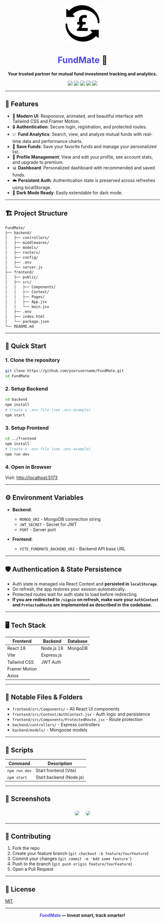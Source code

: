 <p align="center">
  <img src="frontend/public/images.png" alt="FundMate Logo" width="120" />
</p>

<h1 align="center">
  <span style="color:#4f46e5;">FundMate</span> 🚀
</h1>
<p align="center">
  <b>Your trusted partner for mutual fund investment tracking and analytics.</b>
</p>

<p align="center">
  <img src="https://img.shields.io/badge/React-18-blue?logo=react" />
  <img src="https://img.shields.io/badge/Node.js-18-green?logo=node.js" />
  <img src="https://img.shields.io/badge/Express.js-4.18-black?logo=express" />
  <img src="https://img.shields.io/badge/MongoDB-6.0-brightgreen?logo=mongodb" />
  <img src="https://img.shields.io/badge/Vite-4.0-purple?logo=vite" />
</p>

---

## 🌟 Features

- 🎨 **Modern UI**: Responsive, animated, and beautiful interface with Tailwind CSS and Framer Motion.
- 🔒 **Authentication**: Secure login, registration, and protected routes.
- 📈 **Fund Analytics**: Search, view, and analyze mutual funds with real-time data and performance charts.
- 💾 **Save Funds**: Save your favorite funds and manage your personalized list.
- 👤 **Profile Management**: View and edit your profile, see account stats, and upgrade to premium.
- 📊 **Dashboard**: Personalized dashboard with recommended and saved funds.
- ☁️ **Persistent Auth**: Authentication state is preserved across refreshes using localStorage.
- 🌙 **Dark Mode Ready**: Easily extendable for dark mode.

---

## 🏗️ Project Structure

```
FundMate/
├── backend/
│   ├── controllers/
│   ├── middlewares/
│   ├── models/
│   ├── routers/
│   ├── config/
│   ├── .env
│   └── server.js
├── frontend/
│   ├── public/
│   ├── src/
│   │   ├── Components/
│   │   ├── Context/
│   │   ├── Pages/
│   │   ├── App.jsx
│   │   └── main.jsx
│   ├── .env
│   ├── index.html
│   └── package.json
└── README.md
```

---

## 🚀 Quick Start

### 1. **Clone the repository**

```bash
git clone https://github.com/yourusername/FundMate.git
cd FundMate
```

### 2. **Setup Backend**

```bash
cd backend
npm install
# Create a .env file (see .env.example)
npm start
```

### 3. **Setup Frontend**

```bash
cd ../frontend
npm install
# Create a .env file (see .env.example)
npm run dev
```

### 4. **Open in Browser**

Visit: [http://localhost:5173](http://localhost:5173)

---

## ⚙️ Environment Variables

- **Backend**:  
  - `MONGO_URI` - MongoDB connection string  
  - `JWT_SECRET` - Secret for JWT  
  - `PORT` - Server port

- **Frontend**:  
  - `VITE_FUNDMATE_BACKEND_URI` - Backend API base URL

---

## 🛡️ Authentication & State Persistence

- Auth state is managed via React Context and **persisted in `localStorage`**.
- On refresh, the app restores your session automatically.
- Protected routes wait for auth state to load before redirecting.
- **If you are redirected to `/signin` on refresh, make sure your `AuthContext` and `ProtectedRoute` are implemented as described in the codebase.**

---

## 🖥️ Tech Stack

| Frontend         | Backend         | Database   |
|------------------|----------------|------------|
| React 18         | Node.js 18     | MongoDB    |
| Vite             | Express.js     |            |
| Tailwind CSS     | JWT Auth       |            |
| Framer Motion    |                |            |
| Axios            |                |            |

---

## 📂 Notable Files & Folders

- `frontend/src/Components/` - All React UI components
- `frontend/src/Context/AuthContext.jsx` - Auth logic and persistence
- `frontend/src/Components/ProtectedRoute.jsx` - Route protection
- `backend/controllers/` - Express controllers
- `backend/models/` - Mongoose models

---

## 📝 Scripts

| Command           | Description                |
|-------------------|---------------------------|
| `npm run dev`     | Start frontend (Vite)     |
| `npm start`       | Start backend (Node.js)   |

---

## 🎨 Screenshots

<p align="center">
  <img src="frontend/public/screenshot1.png" width="350" style="border-radius:8px;margin:8px;" />
  <img src="frontend/public/screenshot2.png" width="350" style="border-radius:8px;margin:8px;" />
</p>

---

## 🤝 Contributing

1. Fork the repo
2. Create your feature branch (`git checkout -b feature/YourFeature`)
3. Commit your changes (`git commit -m 'Add some feature'`)
4. Push to the branch (`git push origin feature/YourFeature`)
5. Open a Pull Request

---

## 📄 License

[MIT](LICENSE)

---

<p align="center">
  <b><span style="color:#4f46e5;">FundMate</span> — Invest smart, track smarter!</b>
</p>